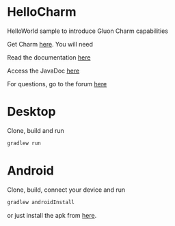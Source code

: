 # HelloCharm

HelloWorld sample to introduce Gluon Charm capabilities

Get Charm [here](http://gluonhq.com/products/charm/downloads/). You will need 

Read the documentation [here](http://docs.gluonhq.com/charm/0.0.1/)

Access the JavaDoc [here](http://docs.gluonhq.com/javadoc/0.0.1/)

For questions, go to the forum [here](http://gluonhq.com/forums/)

Desktop
=======

Clone, build and run

```bash
gradlew run
```

Android
=======

Clone, build, connect your device and run

```bash
gradlew androidInstall
```

or just install the apk from [here](https://github.com/jperedadnr/HelloCharm/releases/tag/v1.0).

